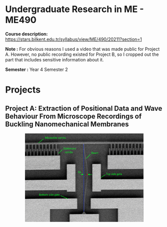 # Undergraduate Research in ME - ME490
**Course description:** https://stars.bilkent.edu.tr/syllabus/view/ME/490/20211?section=1

**Note :** For obvious reasons I used a video that was made public for Project A. However, no public recording existed for Project B, so I cropped out the part that includes sensitive information about it.

**Semester :** Year 4 Semester 2

# Projects

## Project A: Extraction of Positional Data and Wave Behaviour From Microscope Recordings of Buckling Nanomechanical Membranes

<p align="center">
  <img width=75% height=75% src="https://github.com/soly33tworks/ME-PHYS_Undergraduate_Courses/blob/main/ME490-Undergraduate_Research_ME/Line%20Detection/assets/Setup_annotated.png">
</p>

